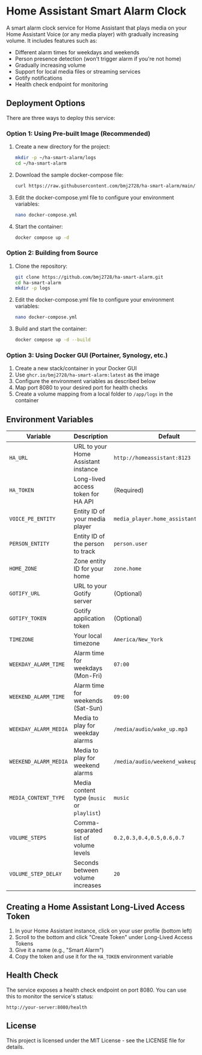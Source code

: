 # Home Assistant Smart Alarm Clock

A smart alarm clock service for Home Assistant that plays media on your Home Assistant Voice (or any media player) with gradually increasing volume. It includes features such as:

- Different alarm times for weekdays and weekends
- Person presence detection (won't trigger alarm if you're not home)
- Gradually increasing volume
- Support for local media files or streaming services
- Gotify notifications
- Health check endpoint for monitoring

## Deployment Options

There are three ways to deploy this service:

### Option 1: Using Pre-built Image (Recommended)

1. Create a new directory for the project:
   ```bash
   mkdir -p ~/ha-smart-alarm/logs
   cd ~/ha-smart-alarm
   ```

2. Download the sample docker-compose file:
   ```bash
   curl https://raw.githubusercontent.com/bmj2728/ha-smart-alarm/main/docker-compose-prebuild.yml -o docker-compose.yml
   ```

3. Edit the docker-compose.yml file to configure your environment variables:
   ```bash
   nano docker-compose.yml
   ```

4. Start the container:
   ```bash
   docker compose up -d
   ```

### Option 2: Building from Source

1. Clone the repository:
   ```bash
   git clone https://github.com/bmj2728/ha-smart-alarm.git
   cd ha-smart-alarm
   mkdir -p logs
   ```

2. Edit the docker-compose.yml file to configure your environment variables:
   ```bash
   nano docker-compose.yml
   ```

3. Build and start the container:
   ```bash
   docker compose up -d --build
   ```

### Option 3: Using Docker GUI (Portainer, Synology, etc.)

1. Create a new stack/container in your Docker GUI
2. Use `ghcr.io/bmj2728/ha-smart-alarm:latest` as the image
3. Configure the environment variables as described below
4. Map port 8080 to your desired port for health checks
5. Create a volume mapping from a local folder to `/app/logs` in the container

## Environment Variables

| Variable | Description | Default |
|----------|-------------|---------|
| `HA_URL` | URL to your Home Assistant instance | `http://homeassistant:8123` |
| `HA_TOKEN` | Long-lived access token for HA API | (Required) |
| `VOICE_PE_ENTITY` | Entity ID of your media player | `media_player.home_assistant_voice_pe` |
| `PERSON_ENTITY` | Entity ID of the person to track | `person.user` |
| `HOME_ZONE` | Zone entity ID for your home | `zone.home` |
| `GOTIFY_URL` | URL to your Gotify server | (Optional) |
| `GOTIFY_TOKEN` | Gotify application token | (Optional) |
| `TIMEZONE` | Your local timezone | `America/New_York` |
| `WEEKDAY_ALARM_TIME` | Alarm time for weekdays (Mon-Fri) | `07:00` |
| `WEEKEND_ALARM_TIME` | Alarm time for weekends (Sat-Sun) | `09:00` |
| `WEEKDAY_ALARM_MEDIA` | Media to play for weekday alarms | `/media/audio/wake_up.mp3` |
| `WEEKEND_ALARM_MEDIA` | Media to play for weekend alarms | `/media/audio/weekend_wakeup.mp3` |
| `MEDIA_CONTENT_TYPE` | Media content type (`music` or `playlist`) | `music` |
| `VOLUME_STEPS` | Comma-separated list of volume levels | `0.2,0.3,0.4,0.5,0.6,0.7` |
| `VOLUME_STEP_DELAY` | Seconds between volume increases | `20` |

## Creating a Home Assistant Long-Lived Access Token

1. In your Home Assistant instance, click on your user profile (bottom left)
2. Scroll to the bottom and click "Create Token" under Long-Lived Access Tokens
3. Give it a name (e.g., "Smart Alarm")
4. Copy the token and use it for the `HA_TOKEN` environment variable

## Health Check

The service exposes a health check endpoint on port 8080. You can use this to monitor the service's status:

```
http://your-server:8080/health
```

## License

This project is licensed under the MIT License - see the LICENSE file for details. 